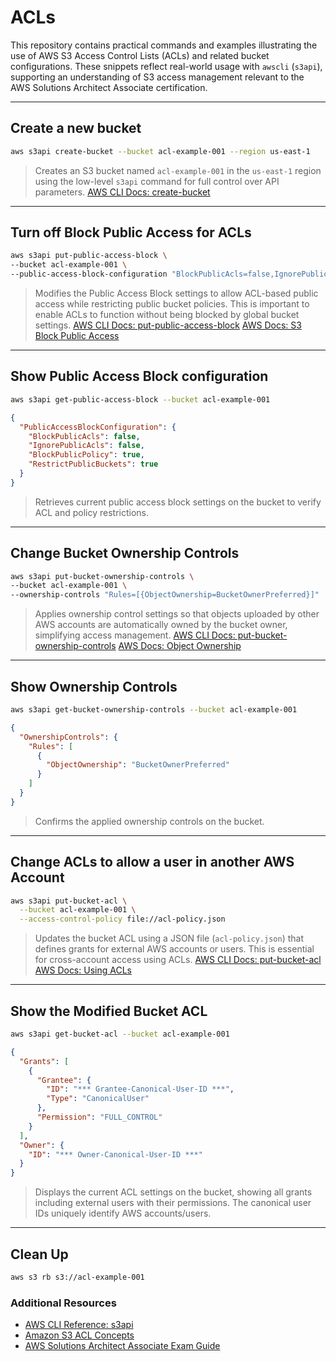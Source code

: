 # ACLs

This repository contains practical commands and examples illustrating the use of AWS S3 Access Control Lists (ACLs) and related bucket configurations. These snippets reflect real-world usage with `awscli` (`s3api`), supporting an understanding of S3 access management relevant to the AWS Solutions Architect Associate certification.

---

## Create a new bucket

```sh
aws s3api create-bucket --bucket acl-example-001 --region us-east-1
```

> Creates an S3 bucket named `acl-example-001` in the `us-east-1` region using the low-level `s3api` command for full control over API parameters.
> [AWS CLI Docs: create-bucket](https://awscli.amazonaws.com/v2/documentation/api/latest/reference/s3api/create-bucket.html)

---

## Turn off Block Public Access for ACLs

```sh
aws s3api put-public-access-block \
--bucket acl-example-001 \
--public-access-block-configuration "BlockPublicAcls=false,IgnorePublicAcls=false,RestrictPublicBuckets=true,BlockPublicPolicy=true"
```

> Modifies the Public Access Block settings to allow ACL-based public access while restricting public bucket policies.
> This is important to enable ACLs to function without being blocked by global bucket settings.
> [AWS CLI Docs: put-public-access-block](https://awscli.amazonaws.com/v2/documentation/api/latest/reference/s3api/put-public-access-block.html)
> [AWS Docs: S3 Block Public Access](https://docs.aws.amazon.com/AmazonS3/latest/dev/access-control-block-public-access.html)

---

## Show Public Access Block configuration

```sh
aws s3api get-public-access-block --bucket acl-example-001
```

```json
{
  "PublicAccessBlockConfiguration": {
    "BlockPublicAcls": false,
    "IgnorePublicAcls": false,
    "BlockPublicPolicy": true,
    "RestrictPublicBuckets": true
  }
}
```

> Retrieves current public access block settings on the bucket to verify ACL and policy restrictions.

---

## Change Bucket Ownership Controls

```sh
aws s3api put-bucket-ownership-controls \
--bucket acl-example-001 \
--ownership-controls "Rules=[{ObjectOwnership=BucketOwnerPreferred}]"
```

> Applies ownership control settings so that objects uploaded by other AWS accounts are automatically owned by the bucket owner, simplifying access management.
> [AWS CLI Docs: put-bucket-ownership-controls](https://awscli.amazonaws.com/v2/documentation/api/latest/reference/s3api/put-bucket-ownership-controls.html)
> [AWS Docs: Object Ownership](https://docs.aws.amazon.com/AmazonS3/latest/userguide/about-object-ownership.html)

---

## Show Ownership Controls

```sh
aws s3api get-bucket-ownership-controls --bucket acl-example-001
```

```json
{
  "OwnershipControls": {
    "Rules": [
      {
        "ObjectOwnership": "BucketOwnerPreferred"
      }
    ]
  }
}
```

> Confirms the applied ownership controls on the bucket.

---

## Change ACLs to allow a user in another AWS Account

```sh
aws s3api put-bucket-acl \
  --bucket acl-example-001 \
  --access-control-policy file://acl-policy.json
```

> Updates the bucket ACL using a JSON file (`acl-policy.json`) that defines grants for external AWS accounts or users.
> This is essential for cross-account access using ACLs.
> [AWS CLI Docs: put-bucket-acl](https://awscli.amazonaws.com/v2/documentation/api/latest/reference/s3api/put-bucket-acl.html)
> [AWS Docs: Using ACLs](https://docs.aws.amazon.com/AmazonS3/latest/userguide/acl-overview.html)

---

## Show the Modified Bucket ACL

```sh
aws s3api get-bucket-acl --bucket acl-example-001
```

```json
{
  "Grants": [
    {
      "Grantee": {
        "ID": "*** Grantee-Canonical-User-ID ***",
        "Type": "CanonicalUser"
      },
      "Permission": "FULL_CONTROL"
    }
  ],
  "Owner": {
    "ID": "*** Owner-Canonical-User-ID ***"
  }
}
```

> Displays the current ACL settings on the bucket, showing all grants including external users with their permissions.
> The canonical user IDs uniquely identify AWS accounts/users.

---

## Clean Up
```sh
aws s3 rb s3://acl-example-001
```

### Additional Resources

* [AWS CLI Reference: s3api](https://awscli.amazonaws.com/v2/documentation/api/latest/reference/s3api/index.html)
* [Amazon S3 ACL Concepts](https://docs.aws.amazon.com/AmazonS3/latest/userguide/acl-overview.html)
* [AWS Solutions Architect Associate Exam Guide](https://aws.amazon.com/certification/certified-solutions-architect-associate/)

